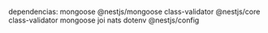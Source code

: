 

dependencias:
mongoose
@nestjs/mongoose
class-validator
@nestjs/core
class-validator
mongoose
joi 
nats 
dotenv
@nestjs/config
